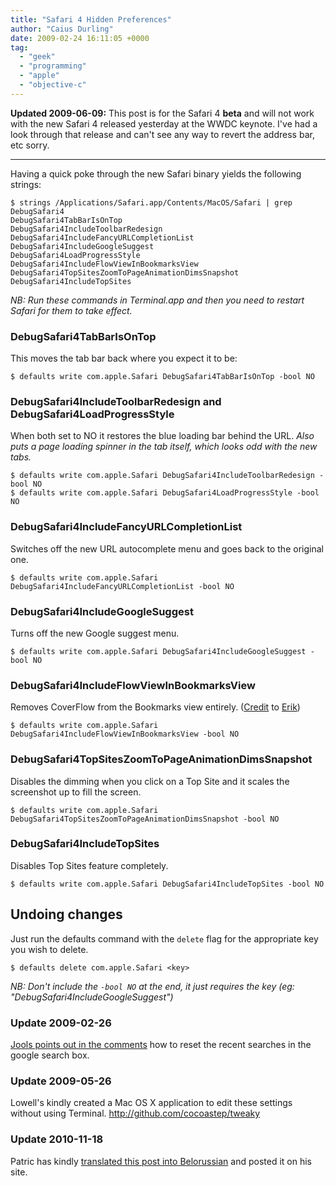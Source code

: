 ```yaml
---
title: "Safari 4 Hidden Preferences"
author: "Caius Durling"
date: 2009-02-24 16:11:05 +0000
tag:
  - "geek"
  - "programming"
  - "apple"
  - "objective-c"
---
```


**Updated 2009-06-09:** This post is for the Safari 4 **beta** and will not work with the new Safari 4 released yesterday at the WWDC keynote. I've had a look through that release and can't see any way to revert the address bar, etc sorry.

* * * *

Having a quick poke through the new Safari binary yields the following strings:
    
    $ strings /Applications/Safari.app/Contents/MacOS/Safari | grep DebugSafari4
    DebugSafari4TabBarIsOnTop
    DebugSafari4IncludeToolbarRedesign
    DebugSafari4IncludeFancyURLCompletionList
    DebugSafari4IncludeGoogleSuggest
    DebugSafari4LoadProgressStyle
    DebugSafari4IncludeFlowViewInBookmarksView
    DebugSafari4TopSitesZoomToPageAnimationDimsSnapshot
    DebugSafari4IncludeTopSites

*NB: Run these commands in Terminal.app and then you need to restart Safari for them to take effect.*

### DebugSafari4TabBarIsOnTop

This moves the tab bar back where you expect it to be:

    $ defaults write com.apple.Safari DebugSafari4TabBarIsOnTop -bool NO

### DebugSafari4IncludeToolbarRedesign and DebugSafari4LoadProgressStyle

When both set to NO it restores the blue loading bar behind the URL. *Also puts a page loading spinner in the tab itself, which looks odd with the new tabs.*

    $ defaults write com.apple.Safari DebugSafari4IncludeToolbarRedesign -bool NO
    $ defaults write com.apple.Safari DebugSafari4LoadProgressStyle -bool NO

### DebugSafari4IncludeFancyURLCompletionList

Switches off the new URL autocomplete menu and goes back to the original one.

    $ defaults write com.apple.Safari DebugSafari4IncludeFancyURLCompletionList -bool NO

### DebugSafari4IncludeGoogleSuggest

Turns off the new Google suggest menu.

    $ defaults write com.apple.Safari DebugSafari4IncludeGoogleSuggest -bool NO

### DebugSafari4IncludeFlowViewInBookmarksView

Removes CoverFlow from the Bookmarks view entirely. ([Credit][] to [Erik][])

[Credit]: http://twitter.com/iacas/status/1245800183
[Erik]: http://nslog.com/

    $ defaults write com.apple.Safari DebugSafari4IncludeFlowViewInBookmarksView -bool NO

### DebugSafari4TopSitesZoomToPageAnimationDimsSnapshot

Disables the dimming when you click on a Top Site and it scales the screenshot up to fill the screen.

    $ defaults write com.apple.Safari DebugSafari4TopSitesZoomToPageAnimationDimsSnapshot -bool NO

### DebugSafari4IncludeTopSites

Disables Top Sites feature completely.

    $ defaults write com.apple.Safari DebugSafari4IncludeTopSites -bool NO

## Undoing changes

Just run the defaults command with the `delete` flag for the appropriate key you wish to delete.

    $ defaults delete com.apple.Safari <key>

*NB: Don't include the `-bool NO` at the end, it just requires the key (eg: "DebugSafari4IncludeGoogleSuggest")*

### Update 2009-02-26

[Jools points out in the comments][jools] how to reset the recent searches in the google search box.

[jools]: http://swedishcampground.com/safari-4-hidden-preferences#comment-3265

### Update 2009-05-26

Lowell's kindly created a Mac OS X application to edit these settings without using Terminal. <http://github.com/cocoastep/tweaky>

### Update 2010-11-18

Patric has kindly [translated this post into Belorussian](http://www.movavi.com/opensource/safari-4-hidden-preferences-be) and posted it on his site.

